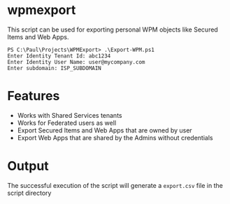 # wpmexport
This script can be used for exporting personal WPM objects like Secured Items and Web Apps.

```
PS C:\Paul\Projects\WPMExport> .\Export-WPM.ps1
Enter Identity Tenant Id: abc1234
Enter Identity User Name: user@mycompany.com
Enter subdomain: ISP_SUBDOMAIN
```
# Features
-	Works with Shared Services tenants
-	Works for Federated users as well
-	Export Secured Items and Web Apps that are owned by user
-	Export Web Apps that are shared by the Admins without credentials


# Output
The successful execution of the script will generate a `export.csv` file in the script directory
